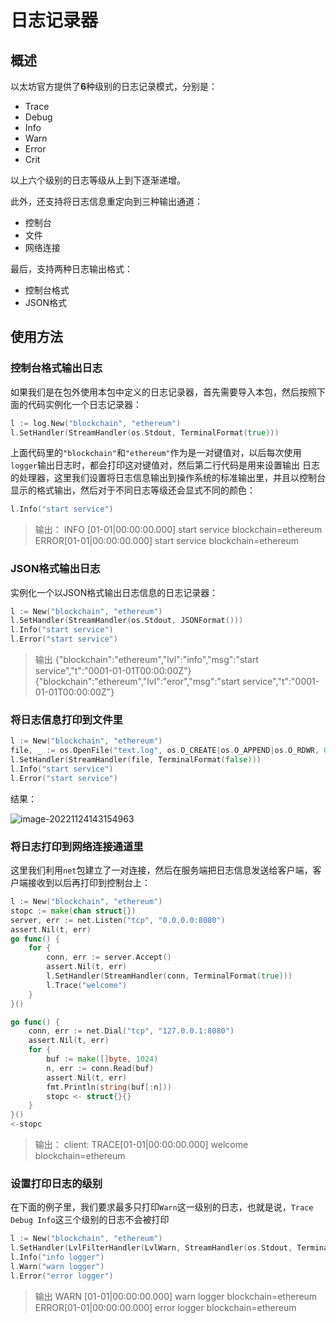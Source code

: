# 日志记录器

## 概述

以太坊官方提供了**6**种级别的日志记录模式，分别是：

- Trace
- Debug
- Info
- Warn
- Error
- Crit

以上六个级别的日志等级从上到下逐渐递增。

此外，还支持将日志信息重定向到三种输出通道：

- 控制台
- 文件
- 网络连接

最后，支持两种日志输出格式：

- 控制台格式
- JSON格式

## 使用方法

### 控制台格式输出日志

如果我们是在包外使用本包中定义的日志记录器，首先需要导入本包，然后按照下面的代码实例化一个日志记录器：

```go
l := log.New("blockchain", "ethereum")
l.SetHandler(StreamHandler(os.Stdout, TerminalFormat(true)))
```

上面代码里的`"blockchain"`和`"ethereum"`作为是一对键值对，以后每次使用`logger`输出日志时，都会打印这对键值对，然后第二行代码是用来设置输出
日志的处理器，这里我们设置将日志信息输出到操作系统的标准输出里，并且以控制台显示的格式输出，然后对于不同日志等级还会显式不同的颜色：

```go
l.Info("start service")
```

>输出：
>INFO [01-01|00:00:00.000] start service                            blockchain=ethereum
>ERROR[01-01|00:00:00.000] start service                            blockchain=ethereum

### JSON格式输出日志

实例化一个以JSON格式输出日志信息的日志记录器：

```go
l := New("blockchain", "ethereum")
l.SetHandler(StreamHandler(os.Stdout, JSONFormat()))
l.Info("start service")
l.Error("start service")
```

>输出
>{"blockchain":"ethereum","lvl":"info","msg":"start service","t":"0001-01-01T00:00:00Z"}
>{"blockchain":"ethereum","lvl":"eror","msg":"start service","t":"0001-01-01T00:00:00Z"}

### 将日志信息打印到文件里

```go
l := New("blockchain", "ethereum")
file, _ := os.OpenFile("text.log", os.O_CREATE|os.O_APPEND|os.O_RDWR, 0664)
l.SetHandler(StreamHandler(file, TerminalFormat(false)))
l.Info("start service")
l.Error("start service")
```

结果：

![image-20221124143154963](https://gitee.com/Sagaya815/assets/raw/master/image-20221124143154963.png)

### 将日志打印到网络连接通道里

这里我们利用`net`包建立了一对连接，然后在服务端把日志信息发送给客户端，客户端接收到以后再打印到控制台上：

```go
l := New("blockchain", "ethereum")
stopc := make(chan struct{})
server, err := net.Listen("tcp", "0.0.0.0:8080")
assert.Nil(t, err)
go func() {
	for {
		conn, err := server.Accept()
		assert.Nil(t, err)
		l.SetHandler(StreamHandler(conn, TerminalFormat(true)))
		l.Trace("welcome")
	}
}()

go func() {
	conn, err := net.Dial("tcp", "127.0.0.1:8080")
	assert.Nil(t, err)
	for {
		buf := make([]byte, 1024)
		n, err := conn.Read(buf)
		assert.Nil(t, err)
		fmt.Println(string(buf[:n]))
		stopc <- struct{}{}
	}
}()
<-stopc
```

>输出：
client: TRACE[01-01|00:00:00.000] welcome                                  blockchain=ethereum

### 设置打印日志的级别

在下面的例子里，我们要求最多只打印`Warn`这一级别的日志，也就是说，`Trace Debug Info`这三个级别的日志不会被打印

```go
l := New("blockchain", "ethereum")
l.SetHandler(LvlFilterHandler(LvlWarn, StreamHandler(os.Stdout, TerminalFormat(true))))
l.Info("info logger")
l.Warn("warn logger")
l.Error("error logger")
```

>输出
WARN [01-01|00:00:00.000] warn logger                              blockchain=ethereum
ERROR[01-01|00:00:00.000] error logger                             blockchain=ethereum